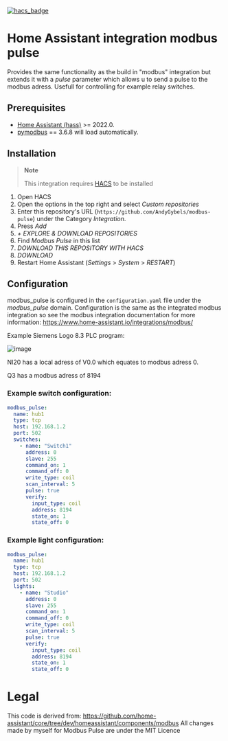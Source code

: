 
[![hacs_badge](https://img.shields.io/badge/HACS-Custom-41BDF5.svg)](https://github.com/hacs/integration)

# Home Assistant integration modbus pulse

Provides the same functionality as the build in "modbus" integration but extends it with a  *pulse* parameter which allows u to send a pulse to the modbus adress.
Usefull for controlling for example relay switches.

## Prerequisites

* [Home Assistant (hass)](https://www.home-assistant.io/) >= 2022.0.
* [pymodbus](https://github.com/pymodbus-dev/pymodbus) == 3.6.8 will load automatically.

## Installation

> **Note**
> 
> This integration requires [HACS](https://hacs.xyz/docs/setup/download/) to be installed


1. Open HACS
2. Open the options in the top right and select _Custom repositories_
3. Enter this repository's URL (`https://github.com/AndyGybels/modbus-pulse`) under the Category _Integration_.
4. Press _Add_
5. _+ EXPLORE & DOWNLOAD REPOSITORIES_
6. Find _Modbus Pulse_ in this list
7. _DOWNLOAD THIS REPOSITORY WITH HACS_
8. _DOWNLOAD_
9. Restart Home Assistant (_Settings_ > _System_ >  _RESTART_)

## Configuration

modbus_pulse is configured in the `configuration.yaml` file under the *modbus_pulse* domain.
Configuration is the same as the integrated modbus integration so see the modbus integration documentation for more information:
https://www.home-assistant.io/integrations/modbus/

Example Siemens Logo 8.3 PLC program:

![image](https://github.com/AndyGybels/modbus-pulse/assets/22912607/5986494b-5afb-4956-9feb-0ea72ede3cfd)

NI20 has a local adress of V0.0 which equates to modbus adress 0.

Q3 has a modbus adress of 8194

### Example switch configuration:

```yaml
modbus_pulse:
  name: hub1
  type: tcp
  host: 192.168.1.2
  port: 502
  switches:
    - name: "Switch1"
      address: 0
      slave: 255
      command_on: 1
      command_off: 0
      write_type: coil
      scan_interval: 5
      pulse: true
      verify:
        input_type: coil
        address: 8194
        state_on: 1
        state_off: 0
```

### Example light configuration:

```yaml
modbus_pulse:
  name: hub1
  type: tcp
  host: 192.168.1.2
  port: 502
  lights:
    - name: "Studio"
      address: 0
      slave: 255
      command_on: 1
      command_off: 0
      write_type: coil
      scan_interval: 5
      pulse: true
      verify:
        input_type: coil
        address: 8194
        state_on: 1
        state_off: 0
```



# Legal

This code is derived from: https://github.com/home-assistant/core/tree/dev/homeassistant/components/modbus
All changes made by myself for Modbus Pulse are under the MIT Licence
